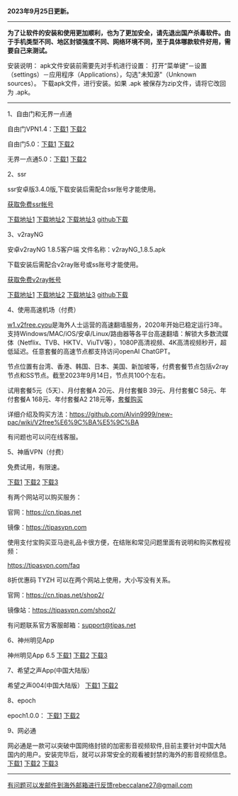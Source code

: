 **2023年9月25日更新。**

***

**为了让软件的安装和使用更加顺利，也为了更加安全，请先退出国产杀毒软件。由于手机类型不同、地区封锁强度不同、网络环境不同，至于具体哪款软件好用，需要自己来测试。**

安装说明：
apk文件安装前需要先对手机进行设置： 打开“菜单键”－设置（settings）－应用程序（Applications），勾选"未知源"（Unknown sources）。
下载apk文件，进行安装。如果 .apk 被保存为zip文件，请将它改回为 .apk。

***

1、自由门和无界一点通

自由门VPN1.4：[下载1](https://d2.freessr2.xyz/fgvpn104.apk) [下载2](https://d.dtku35.xyz/fgvpn104.apk)

自由门5.0：[下载1](https://d2.freessr2.xyz/fgma50.apk) [下载2](https://d.dtku35.xyz/fgma50.apk)

无界一点通5.0：[下载1](https://d2.freessr2.xyz/um50.apk) [下载2](https://d.dtku35.xyz/um50.apk) 

2、ssr

ssr安卓版3.4.0版,下载安装后需配合ssr账号才能使用。

[获取免费ssr帐号](https://github.com/Alvin9999/new-pac/wiki/ss%E5%85%8D%E8%B4%B9%E8%B4%A6%E5%8F%B7)

[下载地址1](https://d2.freessr2.xyz/shadowsocksr-release.apk)
[下载地址2](https://d.dtku35.xyz/shadowsocksr-release.apk)
[下载地址3](https://free.zhujicn2.net/shadowsocksr-release.apk)
[github下载](https://github.com/shadowsocksr-backup/shadowsocksr-android/releases)

3、v2rayNG

安卓v2rayNG 1.8.5客户端  文件名称：v2rayNG_1.8.5.apk

下载安装后需配合v2ray账号或ss账号才能使用。

[获取免费v2ray帐号](https://github.com/Alvin9999/new-pac/wiki/v2ray%E5%85%8D%E8%B4%B9%E8%B4%A6%E5%8F%B7)

[下载地址1](https://d2.freessr2.xyz/v2rayNG_1.8.5.apk)
[下载地址2](https://d.dtku35.xyz/v2rayNG_1.8.5.apk)
[下载地址3](https://free.zhujicn2.net/v2rayNG_1.8.5.apk)
[github下载](https://github.com/2dust/v2rayNG/releases)


4、使用高速机场（付费）

[w1.v2free.cyou](https://w1.v2free.cyou/auth/register?code=UsUP)是海外人士运营的高速翻墙服务，2020年开始已稳定运行3年。支持Windows/MAC/iOS/安卓/Linux/路由器等各平台高速翻墙：解锁大多数流媒体（Netflix、TVB、HKTV、ViuTV等），1080P高清视频、4K高清视频秒开，超低延迟。任意套餐的高速节点都支持访问openAI ChatGPT。

节点位置有台湾、香港、韩国、日本、美国、新加坡等，付费套餐节点包括v2ray节点和SS节点。截至2023年9月14日，节点共100个左右。

试用套餐5元（5天）、月付套餐A 20元、月付套餐B 39元、月付套餐C 58元、年付套餐A 168元、年付套餐A2 218元等，[套餐购买](https://w1.v2free.cyou/auth/register?code=UsUP)

详细介绍及购买方法：https://github.com/Alvin9999/new-pac/wiki/V2free%E6%9C%BA%E5%9C%BA

有问题也可以问在线客服。

5、神盾VPN（付费）

免费试用，有限速。

[下载1](https://tpsnpv.hopto.org/tipas.apk) 
[下载2](https://d2.freessr2.xyz/tipas.apk)
[下载3](https://d.dtku35.xyz/tipas.apk) 

有两个网站可以购买服务：

官网：https://cn.tipas.net

镜像：https://tipasvpn.com

使用支付宝购买亚马逊礼品卡很方便，在结账和常见问题里面有说明和购买教程视频：

https://tipasvpn.com/faq

8折优惠码 TYZH 可以在两个网站上使用，大小写没有关系。

官网：https://cn.tipas.net/shop2/

镜像站：https://tipasvpn.com/shop2/

有问题联系官方客服邮箱：support@tipas.net

6、神州明见App

神州明见App 6.5  [下载1](https://d2.freessr2.xyz/szmj_v6.5.2023031101.apk)   [下载2](https://d.dtku35.xyz/szmj_v6.5.2023031101.apk)   [下载3](http://52.65.181.255/jmp4)


7、希望之声App(中国大陆版）

希望之声004(中国大陆版） [下载1](https://d2.freessr2.xyz/oHopea004.apk)   [下载2](https://d.dtku35.xyz/oHopea004.apk)  

8、epoch

epoch1.0.0：  [下载1](https://d2.freessr2.xyz/fq.apk)  [下载2](https://d.dtku35.xyz/fq.apk) 

9、网必通

网必通是一款可以突破中国网络封锁的加密影音视频软件,目前主要针对中国大陆国内的用户。安装完毕后，就可以非常安全的观看被封禁的海外的影音视频信息。
[下载1](https://d2.freessr2.xyz/wbt1.apk)  [下载2](https://d.dtku35.xyz/wbt1.apk) [下载3](https://tools20180929.s3.amazonaws.com/wbtdownloads/wbt1.apk) 

***

有问题可以发邮件到海外邮箱进行反馈rebeccalane27@gmail.com